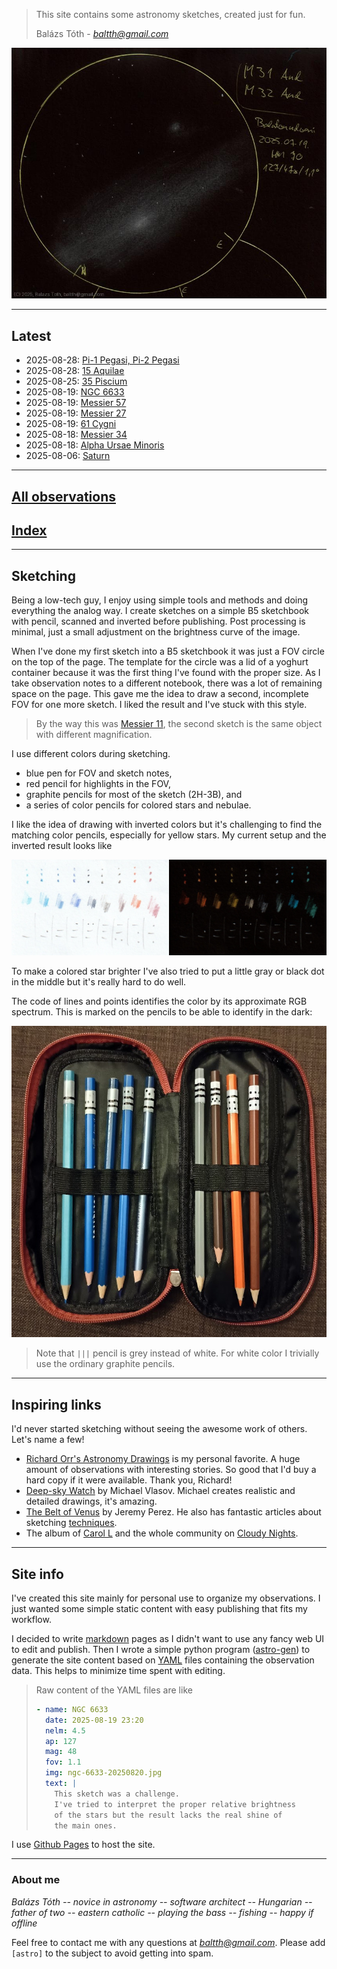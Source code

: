 > This site contains some astronomy sketches, created just for fun.
> 
> Balázs Tóth - [_baltth@gmail.com_][mail]

![M31, M32](img/m31-m32-20250722.jpg)

---

## Latest

- 2025-08-28: [Pi-1 Pegasi, Pi-2 Pegasi](obs/pi-1-peg-pi-2-peg-2025-08-28.md)
- 2025-08-28: [15 Aquilae](obs/15-aql-2025-08-28.md)
- 2025-08-25: [35 Piscium](obs/35-psc-2025-08-25.md)
- 2025-08-19: [NGC 6633](obs/ngc-6633-2025-08-19.md)
- 2025-08-19: [Messier 57](obs/m57-2025-08-19.md)
- 2025-08-19: [Messier 27](obs/m27-2025-08-19.md)
- 2025-08-19: [61 Cygni](obs/61-cyg-2025-08-19.md)
- 2025-08-18: [Messier 34](obs/m34-2025-08-18.md)
- 2025-08-18: [Alpha Ursae Minoris](obs/alpha-umi-2025-08-18.md)
- 2025-08-06: [Saturn](obs/saturn-2025-08-06.md)

---

## [All observations](pages/log.md)

## [Index](pages/obj_index.md)


---

## Sketching

Being a low-tech guy, I enjoy using simple tools and methods and
doing everything the analog way. I create sketches on a simple
B5 sketchbook with pencil, scanned and inverted before publishing.
Post processing is minimal, just a small adjustment on the
brightness curve of the image.

When I've done my first sketch into a B5 sketchbook it was
just a FOV circle on the top of the page.
The template for the circle was a lid of a yoghurt container
because it was the first thing I've found with the proper size.
As I take observation notes to a different notebook, there was
a lot of remaining space on the page. This gave me the idea to
draw a second, incomplete FOV for one more sketch.
I liked the result and I've stuck with this style.

> By the way this was [Messier 11](obs/m11-2025-06-27.md),
> the second sketch is the same object with different magnification.

I use different colors during sketching.

- blue pen for FOV and sketch notes,
- red pencil for highlights in the FOV,
- graphite pencils for most of the sketch (2H-3B), and
- a series of color pencils for colored stars and nebulae.
  
I like the idea of drawing with inverted colors but it's challenging
to find the matching color pencils, especially for yellow stars.
My current setup and the inverted result looks like

![colors](img/colors_combined.jpg)

To make a colored star brighter I've also tried to put a little gray or black
dot in the middle but it's really hard to do well.

The code of lines and points identifies the color by its
approximate RGB spectrum. This is marked on the pencils to
be able to identify in the dark:

![pencil](img/pencil.jpg)

> Note that `|||` pencil is grey instead of white. For white color I
> trivially use the ordinary graphite pencils.

---

## Inspiring links

I'd never started sketching without seeing the awesome work of others.
Let's name a few!

- [Richard Orr's Astronomy Drawings](https://orrastrodrawing.com) is my
  personal favorite. A huge amount of observations with interesting stories.
  So good that I'd buy a hard copy if it were available. Thank you, Richard!
- [Deep-sky Watch](https://www.deepskywatch.com/astronomy-sketches.html)
  by Michael Vlasov. Michael creates realistic and detailed drawings, it's amazing.
- [The Belt of Venus](http://perezmedia.net/beltofvenus/) by Jeremy Perez.
  He also has fantastic articles about sketching
  [techniques](https://perezmedia.net/beltofvenus/category/tools-and-techniques/).
- The album of [Carol L](https://www.cloudynights.com/gallery/member/4175-Carol%20L/)
  and the whole community on [Cloudy Nights](https://www.cloudynights.com).

---

## Site info

I've created this site mainly for personal use to organize my observations.
I just wanted some simple static content with easy publishing that fits my
workflow.

I decided to write [markdown](https://en.wikipedia.org/wiki/Markdown)
pages as I didn't want to use any fancy web UI to edit and publish.
Then I wrote a simple python program ([astro-gen](https://github.com/baltth/astro-gen))
to generate the site content based on [YAML](https://en.wikipedia.org/wiki/YAML)
files containing the observation data. This helps to minimize time spent with editing.

> Raw content of the YAML files are like
> ```yml
> - name: NGC 6633
>   date: 2025-08-19 23:20
>   nelm: 4.5
>   ap: 127
>   mag: 48
>   fov: 1.1
>   img: ngc-6633-20250820.jpg
>   text: |
>     This sketch was a challenge.
>     I've tried to interpret the proper relative brightness
>     of the stars but the result lacks the real shine of
>     the main ones.
> ```

I use [Github Pages](https://docs.github.com/pages) to host the site.

---

### About me

_Balázs Tóth -- novice in astronomy -- software architect -- 
Hungarian -- father of two -- eastern catholic -- 
playing the bass -- fishing -- happy if offline_

Feel free to contact me with any questions at [_baltth@gmail.com_][mail].
Please add `[astro]` to the subject to avoid getting into spam.

[mail]: mailto:baltth@gmail.com?subject=%5Bastro%5D
